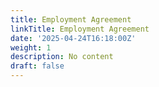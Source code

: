 ```yaml
---
title: Employment Agreement
linkTitle: Employment Agreement
date: '2025-04-24T16:18:00Z'
weight: 1
description: No content
draft: false
---
```



